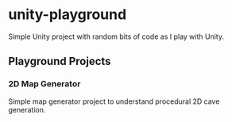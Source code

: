 # unity-playground

Simple Unity project with random bits of code as I play with Unity.

## Playground Projects

### 2D Map Generator

Simple map generator project to understand procedural 2D cave generation.
